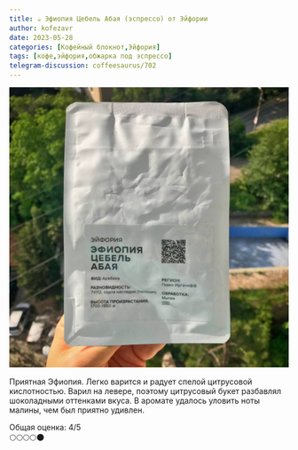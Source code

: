 ```yaml
---
title: ☕️ Эфиопия Цебель Абая (эспрессо) от Эйфории
author: kofezavr
date: 2023-05-28
categories: [Кофейный блокнот,Эйфория]
tags: [кофе,эйфория,обжарка под эспрессо]
telegram-discussion: coffeesaurus/702
--- 
```

![Эфиопия Цебель Абая (эспрессо) от Эйфории](/assets/img/posts/23/05/cebel-abaya.jpg)

Приятная Эфиопия. Легко варится и радует спелой цитрусовой кислотностью. Варил на левере, поэтому цитрусовый букет разбавлял шоколадными оттенками вкуса. В аромате удалось уловить ноты малины, чем был приятно удивлен.

Общая оценка: 4/5 <br>
🌕🌕🌕🌕🌑